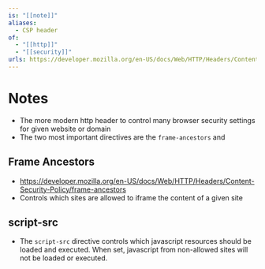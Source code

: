```yaml
---
is: "[[note]]"
aliases:
  - CSP header
of:
  - "[[http]]"
  - "[[security]]"
urls: https://developer.mozilla.org/en-US/docs/Web/HTTP/Headers/Content-Security-Policy
---
```

# Notes
- The more modern http header to control many browser security settings for given website or domain
- The two most important directives are the `frame-ancestors` and 

## Frame Ancestors
- https://developer.mozilla.org/en-US/docs/Web/HTTP/Headers/Content-Security-Policy/frame-ancestors
- Controls which sites are allowed to iframe the content of a given site

## script-src
- The `script-src` directive controls which javascript resources should be loaded and executed. When set, javascript from non-allowed sites will not be loaded or executed.